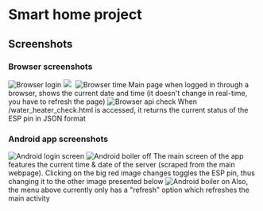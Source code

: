 # Smart home project

## Screenshots
### Browser screenshots
![Browser login](https://github.com/kfilipcic/ESP8266-smart-water-heater/blob/master/screenshots/browser_login.jpg?raw=true)
<kbd>
  <img src="https://github.com/kfilipcic/ESP8266-smart-water-heater/blob/master/screenshots/browser_login.jpg?raw=true">
</kbd>
![Browser time](https://github.com/kfilipcic/ESP8266-smart-water-heater/blob/master/screenshots/browser_time.jpg?raw=true)
Main page when logged in through a browser, shows the current date and time (it doesn't change in real-time, you have to refresh the page)
![Browser api check](https://github.com/kfilipcic/ESP8266-smart-water-heater/blob/master/screenshots/api_check.jpg?raw=true)
When /water\_heater\_check.html is accessed, it returns the current status of the ESP pin in JSON format
### Android app screenshots
![Android login screen](https://github.com/kfilipcic/ESP8266-smart-water-heater/blob/master/screenshots/android_login.png?raw=true)
![Android boiler off](https://github.com/kfilipcic/ESP8266-smart-water-heater/blob/master/screenshots/android_off.png?raw=true)
The main screen of the app features the current time & date of the server (scraped from the main webpage). Clicking on the big red image changes toggles the ESP pin, thus changing it to the other image presented below
![Android boiler on](https://github.com/kfilipcic/ESP8266-smart-water-heater/blob/master/screenshots/android_on.png?raw=true)
Also, the menu above currently only has a "refresh" option which refreshes the main activity
